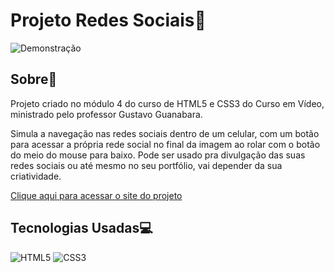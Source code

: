 # Projeto Redes Sociais📱

![Demonstração](https://github.com/ramonfarias1/projeto-redes-sociais/blob/main/images/demo.gif)

## Sobre📄

Projeto criado no módulo 4 do curso de HTML5 e CSS3 do Curso em Vídeo, ministrado pelo professor Gustavo Guanabara.

Simula a navegação nas redes sociais dentro de um celular, com um botão para acessar a própria rede social no final da imagem ao rolar com o botão do meio do mouse para baixo. Pode ser usado pra divulgação das suas redes sociais ou até mesmo no seu portfólio, vai depender da sua criatividade.

[Clique aqui para acessar o site do projeto](https://ramonfarias1.github.io/projeto-redes-sociais/)

## Tecnologias Usadas💻

![HTML5](https://img.shields.io/badge/HTML5-E34F26.svg?style=for-the-badge&logo=HTML5&logoColor=white)
![CSS3](https://img.shields.io/badge/CSS3-1572B6.svg?style=for-the-badge&logo=CSS3&logoColor=white)
